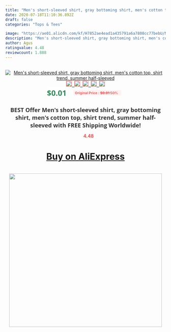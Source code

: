 ```yaml
---
title: "Men's short-sleeved shirt, gray bottoming shirt, men's cotton top, shirt trend, summer half-sleeved"
date: 2020-07-18T11:10:36.892Z
draft: false
categories: "Tops & Tees"

image: "https://ae01.alicdn.com/kf/H7852ae4ead1a435791a6a7808cc77bebU/Men-s-short-sleeved-shirt-gray-bottoming-shirt-men-s-cotton-top-shirt-trend-summer-half.jpg"
description: "Men's short-sleeved shirt, gray bottoming shirt, men's cotton top, shirt trend, summer half-sleeved"
author: Agus
ratingvalue: 4.48
reviewcount: 1.888
---
```

<br>
<div style="text-align: center;">
<a href="https://s.click.aliexpress.com/e/_A7Nt1F" target="_blank" rel="nofollow noopener noreferrer"><img alt="Men's short-sleeved shirt, gray bottoming shirt, men's cotton top, shirt trend, summer half-sleeved" class="magnifier-image" src="https://ae01.alicdn.com/kf/H7852ae4ead1a435791a6a7808cc77bebU/Men-s-short-sleeved-shirt-gray-bottoming-shirt-men-s-cotton-top-shirt-trend-summer-half.jpg_640x640.jpg">
<br>
<img style="border:1px solid salmon" src="https://ae01.alicdn.com/kf/H7852ae4ead1a435791a6a7808cc77bebU/Men-s-short-sleeved-shirt-gray-bottoming-shirt-men-s-cotton-top-shirt-trend-summer-half.jpg_120x120.jpg">&nbsp;&nbsp;<img style="border:1px solid salmon" src="https://ae01.alicdn.com/kf/H7066297d27384e059d64457514c9bfe4V/Men-s-short-sleeved-shirt-gray-bottoming-shirt-men-s-cotton-top-shirt-trend-summer-half.jpg_120x120.jpg">&nbsp;&nbsp;<img style="border:1px solid salmon" src="_120x120.jpg">&nbsp;&nbsp;<img style="border:1px solid salmon" src="_120x120.jpg">&nbsp;&nbsp;<img style="border:1px solid salmon" src="https://ae01.alicdn.com/kf/Ha7c2fcce636b45849695485048840f05a/Men-s-short-sleeved-shirt-gray-bottoming-shirt-men-s-cotton-top-shirt-trend-summer-half.jpg_120x120.jpg"></a></div><br0>
<div style="text-align: center;"><span style="background-color: white; border: 0px; box-sizing: border-box; color: seagreen; display: inline-block; font-family: &quot;open sans&quot; , &quot;arial&quot; , &quot;helvetica&quot; , sans-serif , &quot;heiti&quot;; font-size: 24px; font-stretch: inherit; font-weight: 700; line-height: inherit; margin: 0px 10px 0px 0px; padding: 0px; vertical-align: middle;">$0.01 </span>
<span style="background: rgb(255 , 241 , 241); border-radius: 3px; border: 0px; box-sizing: border-box; color: #ff4747; display: inline-block; font-family: inherit; font-size: 12px; font-stretch: inherit; font-style: inherit; font-variant: inherit; font-weight: 600; line-height: inherit; margin: 0px; padding: 2px 5px; transform: scale(0.9); vertical-align: middle;">Original Price : <b style="text-decoration: line-through;">$0.01 </b> 50%&nbsp;&nbsp;</span></div>
<h1 style="color: #333333; display: inline-block; font-family: &quot;open sans&quot; , &quot;arial&quot; , &quot;helvetica&quot; , sans-serif , &quot;heiti&quot;; font-size: 18px; font-stretch: inherit; font-weight: 700; text-align: center;">BEST Offer Men's short-sleeved shirt, gray bottoming shirt, men's cotton top, shirt trend, summer half-sleeved with FREE Shipping Worldwide!</h1>
<div style="color: #ff4747; text-align: center;">
<img src="https://4.bp.blogspot.com/-M0ZcTcb-5uY/XleCXlxnR4I/AAAAAAAAAEc/OrjgMkXV1oMQFaCRZj5HQwOCBcu3w1FegCPcBGAYYCw/s1600/star.png" style="height: 15px;">&nbsp;<b>4.48</b></div>
<div class="button_cont" align="center"><a class="buynow_a" href="https://s.click.aliexpress.com/e/_A7Nt1F" target="_blank" rel="nofollow noopener noreferrer"><H1>Buy on AliExpress</H1></a></div><br>
<div class="separator" style="clear: both; text-align: center;">
<img src="https://lh3.googleusercontent.com/-pTy5HemUv9M/XlePHvY0dAI/AAAAAAAAAE4/0nX5iRUoIWY8eMW9Dpxeirr157OZliDIgCLcBGAsYHQ/s1600/badge.gif" width="480">
</div>
